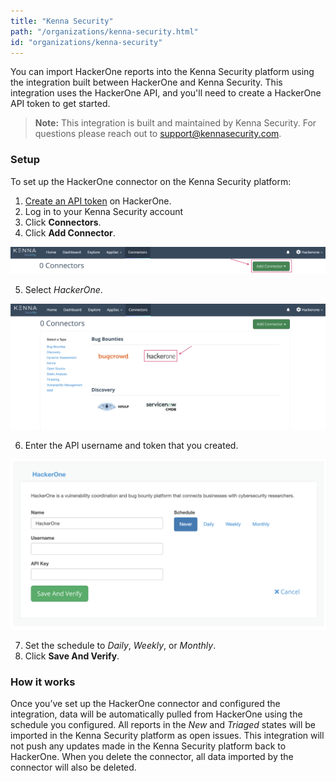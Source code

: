 ```yaml
---
title: "Kenna Security"
path: "/organizations/kenna-security.html"
id: "organizations/kenna-security"
---
```


You can import HackerOne reports into the Kenna Security platform using the integration built between HackerOne and Kenna Security. This integration uses the HackerOne API, and you'll need to create a HackerOne API token to get started.

> **Note:** This integration is built and maintained by Kenna Security. For questions please reach out to support@kennasecurity.com.

### Setup

To set up the HackerOne connector on the Kenna Security platform:
1. [Create an API token]( https://docs.hackerone.com/programs/api-tokens.html) on HackerOne.
2. Log in to your Kenna Security account
3. Click **Connectors**.  
4. Click **Add Connector**.

![kenna security 1](./images/kenna-security-1.png)

5. Select *HackerOne*.

![kenna security 2](./images/kenna-security-2.png)

6. Enter the API username and token that you created.

![kenna security 3](./images/kenna-security-3.png)

7. Set the schedule to *Daily*, *Weekly*, or *Monthly*.
8. Click **Save And Verify**.

### How it works
Once you’ve set up the HackerOne connector and configured the integration, data will be automatically pulled from HackerOne using the schedule you configured. All reports in the *New* and *Triaged* states will be imported in the Kenna Security platform as open issues. This integration will not push any updates made in the Kenna Security platform back to HackerOne. When you delete the connector, all data imported by the connector will also be deleted.
